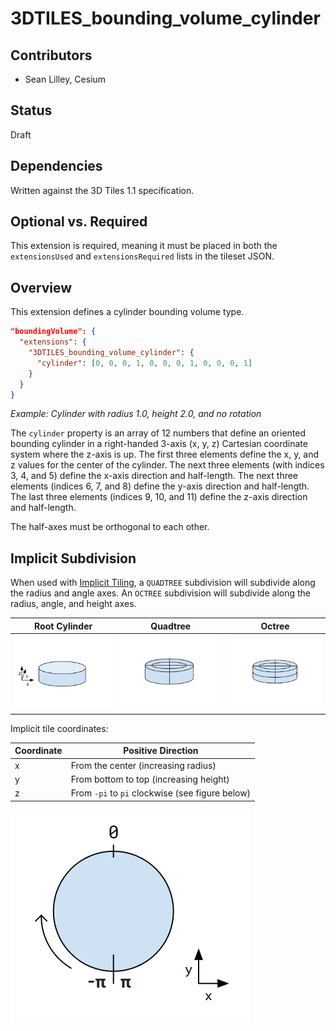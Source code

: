 # 3DTILES_bounding_volume_cylinder

## Contributors

- Sean Lilley, Cesium

## Status

Draft

## Dependencies

Written against the 3D Tiles 1.1 specification.

## Optional vs. Required

This extension is required, meaning it must be placed in both the `extensionsUsed` and `extensionsRequired` lists in the tileset JSON.

## Overview

This extension defines a cylinder bounding volume type.

```json
"boundingVolume": {
  "extensions": {
    "3DTILES_bounding_volume_cylinder": {
      "cylinder": [0, 0, 0, 1, 0, 0, 0, 1, 0, 0, 0, 1]
    }
  }
}
```
_Example: Cylinder with radius 1.0, height 2.0, and no rotation_

The `cylinder` property is an array of 12 numbers that define an oriented bounding cylinder in a right-handed 3-axis (x, y, z) Cartesian coordinate system where the z-axis is up. The first three elements define the x, y, and z values for the center of the cylinder. The next three elements (with indices 3, 4, and 5) define the x-axis direction and half-length. The next three elements (indices 6, 7, and 8) define the y-axis direction and half-length. The last three elements (indices 9, 10, and 11) define the z-axis direction and half-length.

The half-axes must be orthogonal to each other.


## Implicit Subdivision

When used with [Implicit Tiling](../../specification/ImplicitTiling), a `QUADTREE` subdivision will subdivide along the radius and angle axes. An `OCTREE` subdivision will subdivide along the radius, angle, and height axes.

| Root Cylinder  | Quadtree | Octree |
|---|---|---|
| ![Parent Cell](figures/root.png)  | ![Quadtree Cells](figures/quadtree.png)  | ![Octree Cells](figures/octree.png)  |

Implicit tile coordinates:

Coordinate|Positive Direction
--|--
x| From the center (increasing radius)
y| From bottom to top (increasing height)
z| From `-pi` to `pi` clockwise (see figure below)

![Cylinder Coordinates](figures/cylinder-coordinates.png)